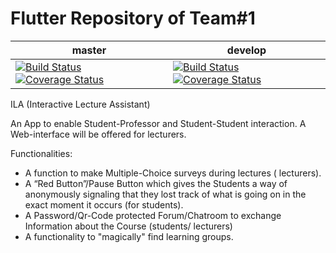 # Flutter Repository of Team#1
|master|develop|
|------|-------|
|[![Build Status](https://travis-ci.org/mobileappdevhm19/ILA-Flutter.svg?branch=master)](https://travis-ci.org/mobileappdevhm19/ILA-Flutter)[![Coverage Status](https://coveralls.io/repos/github/mobileappdevhm19/ILA-Flutter/badge.svg?branch=master)](https://coveralls.io/github/mobileappdevhm19/ILA-Flutter?branch=master)|[![Build Status](https://travis-ci.org/mobileappdevhm19/ILA-Flutter.svg?branch=develop)](https://travis-ci.org/mobileappdevhm19/ILA-Flutter)[![Coverage Status](https://coveralls.io/repos/github/mobileappdevhm19/ILA-Flutter/badge.svg?branch=develop)](https://coveralls.io/github/mobileappdevhm19/ILA-Flutter?branch=develop)|


ILA (Interactive Lecture Assistant)

An App to enable Student-Professor and Student-Student interaction. 
A Web-interface will be offered for lecturers.

Functionalities:
- A function to make Multiple-Choice surveys during lectures ( lecturers).
- A “Red Button”/Pause Button which gives the Students a way of anonymously signaling that they lost       track of what is going on in the exact moment it occurs (for students).
- A Password/Qr-Code protected Forum/Chatroom to exchange Information about the Course         (students/ lecturers)
- A functionality to "magically" find learning groups.

